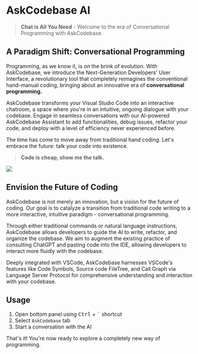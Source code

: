 # AskCodebase AI

> **Chat is All You Need** - Welcome to the era of Conversational Programming with AskCodebase.

## A Paradigm Shift: Conversational Programming

Programming, as we know it, is on the brink of evolution. With AskCodebase, we introduce the Next-Generation Developers' User Interface, a revolutionary tool that completely reimagines the conventional hand-manual coding, bringing about an innovative era of **conversational programming.**

AskCodebase transforms your Visual Studio Code into an interactive chatroom, a space where you're in an intuitive, ongoing dialogue with your codebase. Engage in seamless conversations with our AI-powered AskCodebase Assistant to add functionalities, debug issues, refactor your code, and deploy with a level of efficiency never experienced before.

The time has come to move away from traditional hand coding. Let's embrace the future: talk your code into existence.

> **Code is cheap, show me the talk.**

![](https://askcodebase.com/assets/preview.png)

## Envision the Future of Coding

AskCodebase is not merely an innovation, but a vision for the future of coding. Our goal is to catalyze a transition from traditional code writing to a more interactive, intuitive paradigm - conversational programming.

Through either traditional commands or natural language instructions, AskCodebase allows developers to guide the AI to write, refactor, and organize the codebase. We aim to augment the existing practice of consulting ChatGPT and pasting code into the IDE, allowing developers to interact more fluidly with the codebase.

Deeply integrated with VSCode, AskCodebase harnesses VSCode's features like Code Symbols, Source code FileTree, and Call Graph via Language Server Protocol for comprehensive understanding and interaction with your codebase.

## Usage

1. Open bottom panel using <kbd>Ctrl</kbd> + <kbd>`</kbd> shortcut
2. Select `AskCodebase` tab
3. Start a conversation with the AI

That's it! You're now ready to explore a completely new way of programming.
